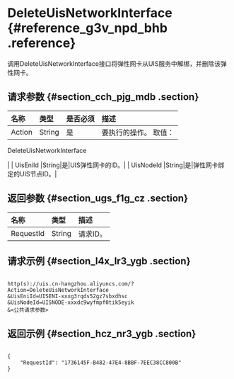 # DeleteUisNetworkInterface {#reference_g3v_npd_bhb .reference}

调用DeleteUisNetworkInterface接口将弹性网卡从UIS服务中解绑，并删除该弹性网卡。

## 请求参数 {#section_cch_pjg_mdb .section}

|名称|类型|是否必须|描述|
|:-|:-|:---|:-|
| Action |String|是| 要执行的操作。 取值：

  DeleteUisNetworkInterface 

 |
| UisEniId |String|是|UIS弹性网卡的ID。|
| UisNodeId |String|是|弹性网卡绑定的UIS节点ID。|

## 返回参数 {#section_ugs_f1g_cz .section}

|名称|类型|描述|
|:-|:-|:-|
| RequestId |String|请求ID。|

## 请求示例 {#section_l4x_lr3_ygb .section}

```

http(s)://uis.cn-hangzhou.aliyuncs.com/?Action=DeleteUisNetworkInterface
&UisEniId=UISENI-xxxg3rqds52gz7sbxdhsc
&UisNodeId=UISNODE-xxxdc9wyfmpf0tik5eyik
&<公共请求参数>
```

## 返回示例 {#section_hcz_nr3_ygb .section}

```

{
    "RequestId": "1736145F-B482-47E4-8BBF-7EEC38CC800B"
}
```

